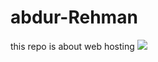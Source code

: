 # abdur-Rehman
this repo is about web hosting
<img src="https://images.pexels.com/photos/33073225/pexels-photo-33073225.jpeg"/>
